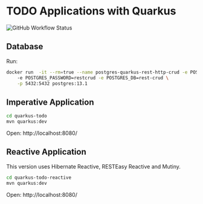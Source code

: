 # TODO Applications with Quarkus

![GitHub Workflow Status](https://img.shields.io/github/workflow/status/cescoffier/quarkus-todo-app/Build)

## Database

Run:

```bash
docker run  -it --rm=true --name postgres-quarkus-rest-http-crud -e POSTGRES_USER=restcrud \ 
    -e POSTGRES_PASSWORD=restcrud -e POSTGRES_DB=rest-crud \
    -p 5432:5432 postgres:13.1
```

## Imperative Application

```bash
cd quarkus-todo
mvn quarkus:dev
```

Open: http://localhost:8080/

## Reactive Application

This version uses Hibernate Reactive, RESTEasy Reactive and Mutiny.

```bash
cd quarkus-todo-reactive
mvn quarkus:dev
```

Open: http://localhost:8080/

